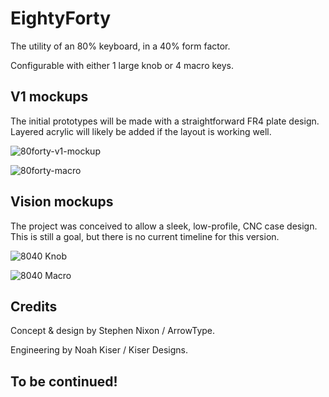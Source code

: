 # EightyForty

The utility of an 80% keyboard, in a 40% form factor.

Configurable with either 1 large knob or 4 macro keys.

## V1 mockups

The initial prototypes will be made with a straightforward FR4 plate design. Layered acrylic will likely be added if the layout is working well.

![80forty-v1-mockup](https://github.com/arrowtype/EightyForty/assets/45946693/ce84d463-37fa-4ef6-85ae-d95973f0f75a)

![80forty-macro](https://github.com/arrowtype/EightyForty/assets/45946693/108d8562-21c5-4777-a033-985dd743b1c0)


## Vision mockups

The project was conceived to allow a sleek, low-profile, CNC case design. This is still a goal, but there is no current timeline for this version.

![8040 Knob](https://github.com/arrowtype/EightyForty/assets/45946693/5f2414e0-8bce-41f5-8451-36dc80e66794)

![8040 Macro](https://github.com/arrowtype/EightyForty/assets/45946693/546b121b-736e-438a-a96e-64aad3fe3442)

## Credits

Concept & design by Stephen Nixon / ArrowType.

Engineering by Noah Kiser / Kiser Designs.

## To be continued!
